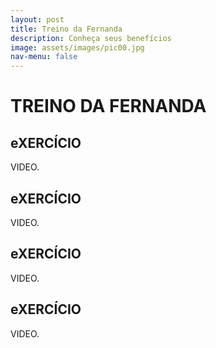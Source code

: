 ```yaml
---
layout: post
title: Treino da Fernanda
description: Conheça seus benefícios
image: assets/images/pic00.jpg
nav-menu: false
---
```


# TREINO DA FERNANDA

## eXERCÍCIO

VIDEO.

## eXERCÍCIO

VIDEO.

## eXERCÍCIO

VIDEO.

## eXERCÍCIO

VIDEO.